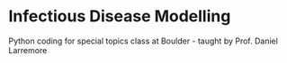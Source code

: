# Infectious Disease Modelling
Python coding for special topics class at Boulder - taught by Prof. Daniel Larremore
